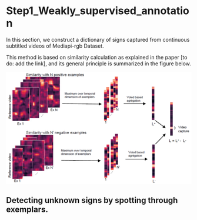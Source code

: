 # Step1_Weakly_supervised_annotation
In this section, we construct a dictionary of signs captured from continuous subtitled videos of Mediapi-rgb Dataset. 

This method is based on similarity calculation as explained in the paper [to do: add the link], and its general principle is summarized in the figure below.

![schema](schema_similarite.png)

Detecting unknown signs by spotting through exemplars.
-----------------------

